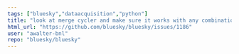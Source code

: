 ```yaml
---
tags: ["bluesky","dataacquisition","python"]
title: "look at merge cycler and make sure it works with any combination of pseudo-axis"
html_url: "https://github.com/bluesky/bluesky/issues/1186"
user: "awalter-bnl"
repo: "bluesky/bluesky"
---
```


